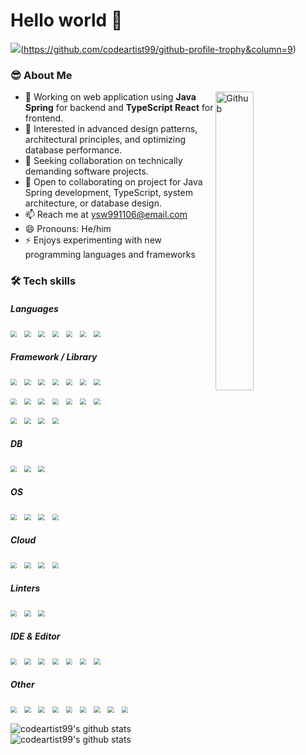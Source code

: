 # Hello world 👋</br>

<img src="https://github-profile-trophy.vercel.app/?username=codeartist99&theme=flat"/>(https://github.com/codeartist99/github-profile-trophy&column=9)



### 😎 About Me

<img width="35%" align="right" alt="Github" src="https://user-images.githubusercontent.com/48678280/88862734-4903af80-d201-11ea-968b-9c939d88a37c.gif" />

- 🔭 Working on web application using **Java Spring** for backend and **TypeScript React** for frontend.
- 🌱 Interested in advanced design patterns, architectural principles, and optimizing database performance.
- 👯 Seeking collaboration on technically demanding software projects.
- 💬 Open to collaborating on project for Java Spring development, TypeScript, system architecture, or database design.
- 📫 Reach me at ysw991106@email.com
- 😄 Pronouns: He/him
- ⚡ Enjoys experimenting with new programming languages and frameworks

### 🛠 Tech skills

##### Languages

<img src="https://img.shields.io/badge/java-%23ED8B00.svg?style=for-the-badge&logo=openjdk&logoColor=white" style="zoom:65%;" /> &nbsp; 
<img src="https://img.shields.io/badge/JavaScript-323330?style=for-the-badge&logo=javascript&logoColor=F7DF1E" style="zoom:65%;" /> &nbsp; 
<img src="https://img.shields.io/badge/TypeScript-007ACC?style=for-the-badge&logo=typescript&logoColor=white" style="zoom:65%;" /> &nbsp; 
<img src="https://img.shields.io/badge/json-5E5C5C?style=for-the-badge&logo=json&logoColor=white" style="zoom:65%;" /> &nbsp; 
<img src="https://img.shields.io/badge/Markdown-000000?style=for-the-badge&logo=markdown&logoColor=white" style="zoom:65%;" /> &nbsp;
<img src="https://img.shields.io/badge/C-00599C?style=for-the-badge&logo=c&logoColor=white" style="zoom:65%;" /> &nbsp; 
<img src="https://img.shields.io/badge/Python-FFD43B?style=for-the-badge&logo=python&logoColor=blue" style="zoom:65%;" /> &nbsp;    

##### Framework / Library

<img src="https://img.shields.io/badge/gradle-02303A?style=for-the-badge&logo=gradle&logoColor=white" style="zoom:65%;" /> &nbsp; 
<img src="https://img.shields.io/badge/Spring-6DB33F?style=for-the-badge&logo=spring&logoColor=white" style="zoom:65%;" /> &nbsp; 
<img src="https://img.shields.io/badge/Spring_Boot-F2F4F9?style=for-the-badge&logo=spring-boot" style="zoom:65%;" /> &nbsp; 
<img src="https://img.shields.io/badge/Spring_Security-6DB33F?style=for-the-badge&logo=Spring-Security&logoColor=white" style="zoom:65%;" /> &nbsp; 
<img src="https://img.shields.io/badge/Junit5-25A162?style=for-the-badge&logo=junit5&logoColor=white" style="zoom:65%;" /> &nbsp; 
<img src="https://img.shields.io/badge/JWT-000000?style=for-the-badge&logo=JSON%20web%20tokens&logoColor=white" style="zoom:65%;" /> &nbsp; 
<img src="https://img.shields.io/badge/Docker-2CA5E0?style=for-the-badge&logo=docker&logoColor=white" style="zoom:65%;" /> &nbsp; 

<img src="https://img.shields.io/badge/Node%20js-339933?style=for-the-badge&logo=nodedotjs&logoColor=white" style="zoom:65%;" /> &nbsp; 
<img src="https://img.shields.io/badge/ts--node-3178C6?style=for-the-badge&logo=ts-node&logoColor=white" style="zoom:65%;" /> &nbsp; 
<img src="https://img.shields.io/badge/npm-CB3837?style=for-the-badge&logo=npm&logoColor=white" style="zoom:65%;" /> &nbsp; 
<img src="https://img.shields.io/badge/Yarn-2C8EBB?style=for-the-badge&logo=yarn&logoColor=white" style="zoom:65%;" /> &nbsp; 
<img src="https://img.shields.io/badge/bun-282a36?style=for-the-badge&logo=bun&logoColor=fbf0df" style="zoom:65%;" /> &nbsp; 
<img src="https://img.shields.io/badge/Express%20js-000000?style=for-the-badge&logo=express&logoColor=white" style="zoom:65%;" /> &nbsp; 
<img src="https://img.shields.io/badge/nestjs-E0234E?style=for-the-badge&logo=nestjs&logoColor=white" style="zoom:65%;" /> &nbsp; 

<img src="https://img.shields.io/badge/React-20232A?style=for-the-badge&logo=react&logoColor=61DAFB" style="zoom:65%;" /> &nbsp; 
<img src="https://img.shields.io/badge/Tailwind_CSS-38B2AC?style=for-the-badge&logo=tailwind-css&logoColor=white" style="zoom:65%;" /> &nbsp; 
<img src="https://img.shields.io/badge/daisyUI-1ad1a5?style=for-the-badge&logo=daisyui&logoColor=white" style="zoom:65%;" /> &nbsp; 
<img src="https://img.shields.io/badge/axios-671ddf?&style=for-the-badge&logo=axios&logoColor=white" style="zoom:65%;" /> &nbsp; 

##### DB

<img src="https://img.shields.io/badge/MariaDB-003545?style=for-the-badge&logo=mariadb&logoColor=white" style="zoom:65%;" /> &nbsp; 
<img src="https://img.shields.io/badge/MySQL-005C84?style=for-the-badge&logo=mysql&logoColor=white" style="zoom:65%;" /> &nbsp; 
<img src="https://img.shields.io/badge/Oracle-F80000?style=for-the-badge&logo=Oracle&logoColor=white" style="zoom:65%;" /> &nbsp; 

##### OS

<img src="https://img.shields.io/badge/mac%20os-000000?style=for-the-badge&logo=apple&logoColor=white" style="zoom:65%;" /> &nbsp; 
<img src="https://img.shields.io/badge/Linux-FCC624?style=for-the-badge&logo=linux&logoColor=black" style="zoom:65%;" /> &nbsp; 
<img src="https://img.shields.io/badge/Ubuntu-E95420?style=for-the-badge&logo=ubuntu&logoColor=white" style="zoom:65%;" /> &nbsp; 
<img src="https://img.shields.io/badge/Windows-0078D6?style=for-the-badge&logo=windows&logoColor=white" style="zoom:65%;" /> &nbsp; 

##### Cloud

<img src="https://img.shields.io/badge/Amazon_AWS-FF9900?style=for-the-badge&logo=amazonaws&logoColor=white" style="zoom:65%;" /> &nbsp; 
<img src="https://img.shields.io/badge/Google_Cloud-4285F4?style=for-the-badge&logo=google-cloud&logoColor=white" style="zoom:65%;" /> &nbsp; 
<img src="https://img.shields.io/badge/firebase-ffca28?style=for-the-badge&logo=firebase&logoColor=black" style="zoom:65%;" /> &nbsp; 
<img src="https://img.shields.io/badge/Vercel-000000?style=for-the-badge&logo=vercel&logoColor=white" style="zoom:65%;" /> &nbsp; 

##### Linters

<img src="https://img.shields.io/badge/eslint-3A33D1?style=for-the-badge&logo=eslint&logoColor=white" style="zoom:65%;" /> &nbsp; 
<img src="https://img.shields.io/badge/prettier-1A2C34?style=for-the-badge&logo=prettier&logoColor=F7BA3E" style="zoom:65%;" /> &nbsp; 
<img src="https://img.shields.io/badge/SonarLint-CB2029?style=for-the-badge&logo=sonarlint&logoColor=white" style="zoom:65%;" /> &nbsp; 

##### IDE & Editor

<img src="https://img.shields.io/badge/IntelliJ_IDEA-000000.svg?style=for-the-badge&logo=intellij-idea&logoColor=white" style="zoom:65%;" /> &nbsp; 
<img src="https://img.shields.io/badge/NeoVim-%2357A143.svg?&style=for-the-badge&logo=neovim&logoColor=white" style="zoom:65%;" /> &nbsp; 
<img src="https://img.shields.io/badge/VIM-%2311AB00.svg?&style=for-the-badge&logo=vim&logoColor=white" style="zoom:65%;" /> &nbsp; 
<img src="https://img.shields.io/badge/VSCode-0078D4?style=for-the-badge&logo=visual%20studio%20code&logoColor=white" style="zoom:65%;" /> &nbsp; 
<img src="https://img.shields.io/badge/Visual_Studio-5C2D91?style=for-the-badge&logo=visual%20studio&logoColor=white" style="zoom:65%;" /> &nbsp; 
<img src="https://img.shields.io/badge/WebStorm-000000?style=for-the-badge&logo=WebStorm&logoColor=white" style="zoom:65%;" /> &nbsp; 
<img src="https://img.shields.io/badge/Xcode-007ACC?style=for-the-badge&logo=Xcode&logoColor=white" style="zoom:65%;" /> &nbsp; 

##### Other

<img src="https://img.shields.io/badge/GIT-E44C30?style=for-the-badge&logo=git&logoColor=white" style="zoom:65%;" /> &nbsp;
<img src="https://img.shields.io/badge/Postman-FF6C37?style=for-the-badge&logo=Postman&logoColor=white" style="zoom:65%;" /> &nbsp; 
<img src="https://img.shields.io/badge/Figma-F24E1E?style=for-the-badge&logo=figma&logoColor=white" style="zoom:65%;" /> &nbsp; 
<img src="https://img.shields.io/badge/Jira-0052CC?style=for-the-badge&logo=Jira&logoColor=white" style="zoom:65%;" /> &nbsp; 
<img src="https://img.shields.io/badge/Trello-0052CC?style=for-the-badge&logo=trello&logoColor=white" style="zoom:65%;" /> &nbsp; 
<img src="https://img.shields.io/badge/Slack-4A154B?style=for-the-badge&logo=slack&logoColor=white" style="zoom:65%;" /> &nbsp; 
<img src="https://img.shields.io/badge/Microsoft_Teams-6264A7?style=for-the-badge&logo=microsoft-teams&logoColor=white" style="zoom:65%;" /> &nbsp; 
<img src="https://img.shields.io/badge/Notion-000000?style=for-the-badge&logo=notion&logoColor=white" style="zoom:65%;" /> &nbsp; 
<img src="https://img.shields.io/badge/Obsidian-483699?style=for-the-badge&logo=Obsidian&logoColor=white" style="zoom:65%;" /> &nbsp; 

 ![codeartist99's github stats](https://github-readme-stats.vercel.app/api?username=codeartist99&show_icons=true)
  ![codeartist99's github stats](https://github-readme-stats.vercel.app/api/top-langs/?username=codeartist99&show_icons=true&hide_border=true&title_color=004386&icon_color=004386&layout=compact)

  <!--
  **codeartitect/codeartitect** is a ✨ _special_ ✨ repository because its `README.md` (this file" /> appears on your GitHub profile.

  Here are some ideas to get you started:

  - 🔭 I’m currently working on ...
  - 🌱 I’m currently learning ...
  - 👯 I’m looking to collaborate on ...
  - 🤔 I’m looking for help with ...
  - 💬 Ask me about ...
  - 📫 How to reach me: ...
  - 😄 Pronouns: ...
  - ⚡ Fun fact: ... -->
